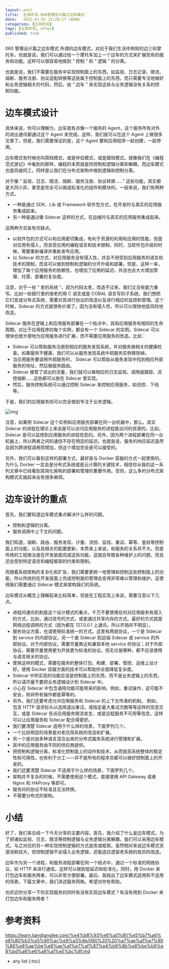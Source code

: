 ```yaml
---
layout: post
title:  左耳听风-060管理设计篇之边车模式
date:   2015-01-01 23:20:27 +0800
categories: [左耳听风]
tags: [左耳听风, other]
published: true
---
```




060 管理设计篇之边车模式
所谓的边车模式，对应于我们生活中熟知的边三轮摩托车。也就是说，我们可以通过给一个摩托车加上一个边车的方式来扩展现有的服务和功能。这样可以很容易地做到 “ 控制 ” 和 “ 逻辑 ” 的分离。

也就是说，我们不需要在服务中实现控制面上的东西，如监视、日志记录、限流、熔断、服务注册、协议适配转换等这些属于控制面上的东西，而只需要专注地做好和业务逻辑相关的代码，然后，由 “ 边车 ” 来实现这些与业务逻辑没有关系的控制功能。

# 边车模式设计

具体来说，你可以理解为，边车就有点像一个服务的 Agent，这个服务所有对外的进出通讯都通过这个 Agent 来完成。这样，我们就可以在这个 Agent 上做很多文章了。但是，我们需要保证的是，这个 Agent 要和应用程序一起创建，一起停用。

边车模式有时候也叫搭档模式，或是伴侣模式，或是跟班模式。就像我们在《编程范式游记》中看到的那样，编程的本质就是将控制和逻辑分离和解耦，而边车模式也是异曲同工，同样是让我们在分布式架构中做到逻辑和控制分离。

对于像 “ 监视、日志、限流、熔断、服务注册、协议转换……” 这些功能，其实都是大同小异，甚至是完全可以做成标准化的组件和模块的。一般来说，我们有两种方式。

* 一种是通过 SDK、Lib 或 Framework 软件包方式，在开发时与真实的应用服务集成起来。
* 另一种是通过像 Sidecar 这样的方式，在运维时与真实的应用服务集成起来。

这两种方式各有优缺点。

* 以软件包的方式可以和应用密切集成，有利于资源的利用和应用的性能，但是对应用有侵入，而且受应用的编程语言和技术限制。同时，当软件包升级的时候，需要重新编译并重新发布应用。
* 以 Sidecar 的方式，对应用服务没有侵入性，并且不用受到应用服务的语言和技术的限制，而且可以做到控制和逻辑的分开升级和部署。但是，这样一来，增加了每个应用服务的依赖性，也增加了应用的延迟，并且也会大大增加管理、托管、部署的复杂度。

注意，对于一些 “ 老的系统 “，因为代码太老，改造不过来，我们又没有能力重写。比如一些银行里的很老的用 C 语言或是 COBAL 语言写的子系统，我们想把它们变成分布式系统，需要对其进行协议的改造以及进行相应的监控和管理。这个时候，Sidecar 的方式就很有价值了。因为没有侵入性，所以可以很快地低风险地改造。

Sidecar 服务在逻辑上和应用服务部署在一个结点中，其和应用服务有相同的生命周期。对比于应用程序的每个实例，都会有一个 Sidecar 的实例。Sidecar 可以很快也很方便地为应用服务进行扩展，而不需要应用服务的改造。比如：

* Sidecar 可以帮助服务注册到相应的服务发现系统，并对服务做相关的健康检查。如果服务不健康，我们可以从服务发现系统中把服务实例移除掉。
* 当应用服务要调用外部服务时， Sidecar 可以帮助从服务发现中找到相应外部服务的地址，然后做服务路由。
* Sidecar 接管了进出的流量，我们就可以做相应的日志监视、调用链跟踪、流控熔断……这些都可以放在 Sidecar 里实现。
* 然后，服务控制系统可以通过控制 Sidecar 来控制应用服务，如流控、下线等。

于是，我们的应用服务则可以完全做到专注于业务逻辑。

![img](https://learn.lianglianglee.com/%e4%b8%93%e6%a0%8f/%e5%b7%a6%e8%80%b3%e5%90%ac%e9%a3%8e/assets/e30300b16a8fe0870ebfbec5a093b4f7.png)

注意，如果把 Sidecar 这个实例和应用服务部署在同一台机器中，那么，其实 Sidecar 的进程在理论上来说是可以访问应用服务的进程能访问的资源的。比如，Sidecar 是可以监控到应用服务的进程信息的。另外，因为两个进程部署在同一台机器上，所以两者之间的通信不存在明显的延迟。也就是说，服务的响应延迟虽然会因为跨进程调用而增加，但这个增加完全是可以接受的。

另外，我们可以看到这样的部署方式，最好是与 Docker 容器的方式一起使用的。为什么 Docker 一定会是分布式系统或是云计算的关键技术，相信你从我的这一系列文章中已经看到其简化架构的部署和管理的重要作用。否则，这么多的分布式架构模式实施起来会有很多麻烦。

# 边车设计的重点

首先，我们要知道边车模式重点解决什么样的问题。

* 控制和逻辑的分离。
* 服务调用中上下文的问题。

我们知道，熔断、路由、服务发现、计量、流控、监视、重试、幂等、鉴权等控制面上的功能，以及其相关的配置更新，本质来上来说，和服务的关系并不大。但是传统的工程做法是在开发层面完成这些功能，这就会导致各种维护上的问题，而且还会受到特定语言和编程框架的约束和限制。

而随着系统架构的复杂化和扩张，我们需要更统一地管理和控制这些控制面上的功能，所以传统的在开发层面上完成控制面的管理会变得非常难以管理和维护。这使得我们需要通过 Sidecar 模式来架构我们的系统。

边车模式从概念上理解起来比较简单，但是在工程实现上来说，需要注意以下几点。

* 进程间通讯机制是这个设计模式的重点，千万不要使用任何对应用服务有侵入的方式，比如，通过信号的方式，或是通过共享内存的方式。最好的方式就是网络远程调用的方式（因为都在 127.0.0.1 上通讯，所以开销并不明显）。
* 服务协议方面，也请使用标准统一的方式。这里有两层协议，一个是 Sidecar 到 service 的内部协议，另一个是 Sidecar 到远端 Sidecar 或 service 的外部协议。对于内部协议，需要尽量靠近和兼容本地 service 的协议；对于外部协议，需要尽量使用更为开放更为标准的协议。但无论是哪种，都不应该使用与语言相关的协议。
* 使用这样的模式，需要在服务的整体打包、构建、部署、管控、运维上设计好。使用 Docker 容器方面的技术可以帮助你全面降低复杂度。
* Sidecar 中所实现的功能应该是控制面上的东西，而不是业务逻辑上的东西，所以请尽量不要把业务逻辑设计到 Sidecar 中。
* 小心在 Sidecar 中包含通用功能可能带来的影响。例如，重试操作，这可能不安全，除非所有操作都是幂等的。
* 另外，我们还要考虑允许应用服务和 Sidecar 的上下文传递的机制。 例如，包含 HTTP 请求标头以选择退出重试，或指定最大重试次数等等这样的信息交互。或是 Sidecar 告诉应用服务限流发生，或是远程服务不可用等信息，这样可以让应用服务和 Sidecar 配合得更好。
* 我们要清楚 Sidecar 适用于什么样的场景，下面罗列几个。
* 一个比较明显的场景是对老应用系统的改造和扩展。
* 另一个是对由多种语言混合出来的分布式服务系统进行管理和扩展。
* 其中的应用服务由不同的供应商提供。
* 把控制和逻辑分离，标准化控制面上的动作和技术，从而提高系统整体的稳定性和可用性。也有利于分工——并不是所有的程序员都可以做好控制面上的开发的。
* 我们还要清楚 Sidecar 不适用于什么样的场景，下面罗列几个。
* 架构并不复杂的时候，不需要使用这个模式，直接使用 API Gateway 或者 Nginx 和 HAProxy 等即可。
* 服务间的协议不标准且无法转换。
* 不需要分布式的架构。

# 小结

好了，我们来总结一下今天分享的主要内容。首先，我介绍了什么是边车模式。为了把诸如监视、日志、限流等控制逻辑与业务逻辑分离解耦，我们可以采用边车模式。与之对应的另一种实现控制逻辑的方式是库或框架。虽然相对来说边车模式资源消耗较大，但控制逻辑不会侵入业务逻辑，还能适应遗留老系统的低风险改造。

边车作为另一个进程，和服务进程部署在同一个结点中，通过一个标准的网络协议，如 HTTP 来进行通信。这样可以做到低延迟和标准化。同时，用 Docker 来打包边车和服务两者，可以非常方便部署。最后，我指出了边车模式适用和不适用的场景。下篇文章中，我们讲述服务网格。希望对你有帮助。

也欢迎你分享一下你实现服务的同时有没有实现边车模式？有没有用到 Docker 来打包边车和服务两者？




# 参考资料

https://learn.lianglianglee.com/%e4%b8%93%e6%a0%8f/%e5%b7%a6%e8%80%b3%e5%90%ac%e9%a3%8e/060%20%20%e7%ae%a1%e7%90%86%e8%ae%be%e8%ae%a1%e7%af%87%e4%b9%8b%e8%be%b9%e8%bd%a6%e6%a8%a1%e5%bc%8f.md

* any list
{:toc}
